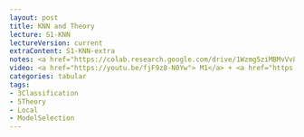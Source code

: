 ```yaml
---
layout: post
title: KNN and Theory
lecture: S1-KNN
lectureVersion: current
extraContent: S1-KNN-extra
notes: <a href="https://colab.research.google.com/drive/1Wzmg5ziMBMvVvLHx_0C4u0x7syF8jPT9?usp=sharing">kNN notebook</a>
video: <a href="https://youtu.be/fjF9z8-N0Yw"> M1</a> + <a href="https://youtu.be/IcMNLwjK93k"> M2</a>  
categories: tabular
tags:
- 3Classification
- 5Theory
- Local
- ModelSelection
---
```

